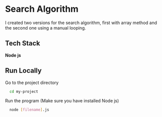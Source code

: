# Search Algorithm

I created two versions for the search algorithm, first with array method and the second one using a manual looping.

## Tech Stack

**Node js**

## Run Locally

Go to the project directory

```bash
  cd my-project
```

Run the program (Make sure you have installed Node js)

```bash
  node [filename].js
```
